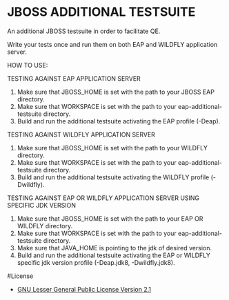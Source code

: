# JBOSS ADDITIONAL TESTSUITE
An additional JBOSS testsuite in order to facilitate QE.

Write your tests once and run them on both EAP and WILDFLY application server.


HOW TO USE:

TESTING AGAINST EAP APPLICATION SERVER

1. Make sure that JBOSS_HOME is set with the path to your JBOSS EAP directory.
2. Make sure that WORKSPACE is set with the path to your eap-additional-testsuite directory.
3. Build and run the additional testsuite activating the EAP profile (-Deap).

TESTING AGAINST WILDFLY APPLICATION SERVER

1. Make sure that JBOSS_HOME is set with the path to your WILDFLY directory.
2. Make sure that WORKSPACE is set with the path to your eap-additional-testsuite directory.
3. Build and run the additional testsuite activating the WILDFLY profile (-Dwildfly).

TESTING AGAINST EAP OR WILDFLY APPLICATION SERVER USING SPECIFIC JDK VERSION

1. Make sure that JBOSS_HOME is set with the path to your EAP OR WILDFLY directory.
2. Make sure that WORKSPACE is set with the path to your eap-additional-testsuite directory.
3. Make sure that JAVA_HOME is pointing to the jdk of desired version.
4. Build and run the additional testsuite activating the EAP or WILDFLY specific jdk version profile (-Deap.jdk8, -Dwildfly.jdk8).


#License 
* [GNU Lesser General Public License Version 2.1](http://www.gnu.org/licenses/lgpl-2.1-standalone.html)

